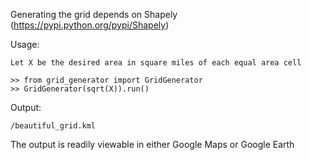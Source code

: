Generating the grid depends on Shapely (https://pypi.python.org/pypi/Shapely)
     
Usage:

    Let X be the desired area in square miles of each equal area cell
    
    >> from grid_generator import GridGenerator
    >> GridGenerator(sqrt(X)).run()

Output:

    /beautiful_grid.kml

The output is readily viewable in either Google Maps or Google Earth